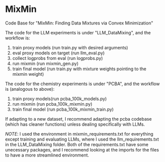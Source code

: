 # MixMin
Code Base for "MixMin: Finding Data Mixtures via Convex Minimization"

The code for the LLM experiments is under "LLM_DataMixing", and the workflow is:

1) train proxy models (run train.py with desired arguments)
2) eval proxy models on target (run llm_eval.py)
3) collect logprobs from eval (run logprobs.py)
4) run mixmin (run mixmin_gen.py)
5) train final model (run train.py with mixture weights pointing to the mixmin weight)

The code for the chemistry experiments is under "PCBA", and the workflow is (analogous to above):

1) train proxy models(run pcba_100k_models.py)
2) run mixmin (run pcba_100k_mixmin.py)
3) train final model (run pcba_100k_mixmin_train.py)

If adapting to a new dataset, I recommend adapting the pcba codebase (which has cleaner functions) unless dealing specifically with LLMs.

*NOTE*: I used the environment in mixmin_requirements.txt for everything except training and evaluating LLMs, where I used the llm_requirements.txt in the LLM_DataMixing folder. Both of the requirements.txt have some unecessary packages, and I recommend looking at the imports for the files to have a more streamlined environment.




